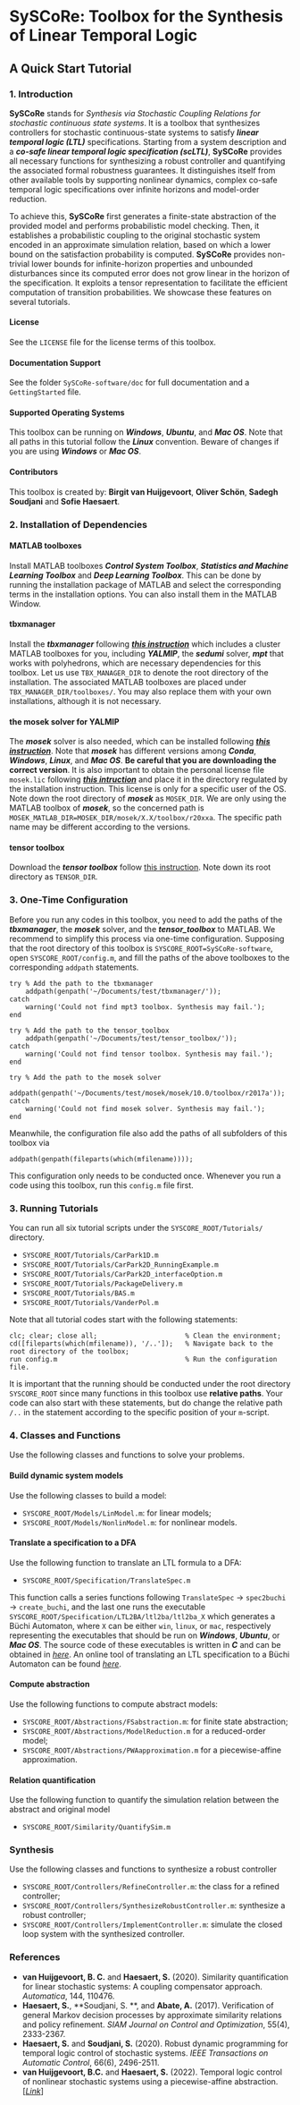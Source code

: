 # SySCoRe: Toolbox for the Synthesis of Linear Temporal Logic

## A Quick Start Tutorial

### 1. Introduction

**SySCoRe** stands for *Synthesis via Stochastic Coupling Relations for stochastic continuous state systems*. It is a toolbox that synthesizes controllers for stochastic continuous-state systems to satisfy ***linear temporal logic (LTL)*** specifications. Starting from a system description and a ***co-safe linear temporal logic specification (scLTL)***, **SySCoRe** provides all necessary functions for synthesizing a robust controller and quantifying the associated formal robustness guarantees. It distinguishes itself from other available tools by supporting nonlinear dynamics, complex co-safe temporal logic specifications over infinite horizons and model-order reduction.

To achieve this, **SySCoRe** first generates a finite-state abstraction of the provided model and performs probabilistic model checking. Then, it establishes a probabilistic coupling to the original stochastic system encoded in an approximate simulation relation, based on which a lower bound on the satisfaction probability is computed. **SySCoRe** provides non-trivial lower bounds for infinite-horizon properties and unbounded disturbances since its computed error does not grow linear in the horizon of the specification. It exploits a tensor representation to facilitate the efficient computation of transition probabilities. We showcase these features on several tutorials.

#### License

See the `LICENSE` file for the license terms of this toolbox.

#### Documentation Support

See the folder `SySCoRe-software/doc` for full documentation and a `GettingStarted` file. 

#### Supported Operating Systems

This toolbox can be running on ***Windows***, ***Ubuntu***, and ***Mac OS***. Note that all paths in this tutorial follow the ***Linux*** convention. Beware of changes if you are using ***Windows*** or ***Mac OS***.

#### Contributors

This toolbox is created by: **Birgit van Huijgevoort**, **Oliver Schön**, **Sadegh Soudjani** and **Sofie Haesaert**.


### 2. Installation of Dependencies

#### MATLAB toolboxes

Install MATLAB toolboxes ***Control System Toolbox***, ***Statistics and Machine Learning Toolbox*** and ***Deep Learning Toolbox***. This can be done by running the installation package of MATLAB and select the corresponding terms in the installation options. You can also install them in the MATLAB Window.

#### tbxmanager

Install the ***tbxmanager*** following [***this instruction***](https://www.mpt3.org/Main/Installation) which includes a cluster MATLAB toolboxes for you, including ***YALMIP***, the ***sedumi*** solver, ***mpt*** that works with polyhedrons, which are necessary dependencies for this toolbox. Let us use `TBX_MANAGER_DIR` to denote the root directory of the installation. The associated MATLAB toolboxes are placed under `TBX_MANAGER_DIR/toolboxes/`. You may also replace them with your own installations, although it is not necessary.

#### the mosek solver for YALMIP

The ***mosek*** solver is also needed, which can be installed following [***this instruction***](https://docs.mosek.com/10.0/install/installation.html). Note that ***mosek*** has different versions among ***Conda***, ***Windows***, ***Linux***, and ***Mac OS***. **Be careful that you are downloading the correct version**. It is also important to obtain the personal license file `mosek.lic` following [***this intruction***](https://docs.mosek.com/10.0/licensing/index.html) and place it in the directory regulated by the installation instruction. This license is only for a specific user of the OS. Note down the root directory of ***mosek*** as `MOSEK_DIR`. We are only using the MATLAB toolbox of ***mosek***, so the concerned path is `MOSEK_MATLAB_DIR=MOSEK_DIR/mosek/X.X/toolbox/r20xxa`. The specific path name may be different according to the versions.

#### tensor toolbox

Download the ***tensor toolbox*** follow [this instruction](https://www.tensortoolbox.org). Note down its root directory as `TENSOR_DIR`.

### 3. One-Time Configuration

Before you run any codes in this toolbox, you need to add the paths of the ***tbxmanager***, the ***mosek*** solver, and the ***tensor_toolbox*** to MATLAB. We recommend to simplify this process via one-time configuration. Supposing that the root directory of this toolbox is `SYSCORE_ROOT=SySCoRe-software`, open `SYSCORE_ROOT/config.m`, and fill the paths of the above toolboxes to the corresponding `addpath` statements.
```
try % Add the path to the tbxmanager
    addpath(genpath('~/Documents/test/tbxmanager/'));
catch
    warning('Could not find mpt3 toolbox. Synthesis may fail.');
end

try % Add the path to the tensor_toolbox
    addpath(genpath('~/Documents/test/tensor_toolbox/'));
catch
    warning('Could not find tensor toolbox. Synthesis may fail.');
end

try % Add the path to the mosek solver
    addpath(genpath('~/Documents/test/mosek/mosek/10.0/toolbox/r2017a'));
catch
    warning('Could not find mosek solver. Synthesis may fail.');
end
```
Meanwhile, the configuration file also add the paths of all subfolders of this toolbox via
```
addpath(genpath(fileparts(which(mfilename))));
```
This configuration only needs to be conducted once. Whenever you run a code using this toolbox, run this `config.m` file first.

### 3. Running Tutorials

You can run all six tutorial scripts under the `SYSCORE_ROOT/Tutorials/` directory.
- `SYSCORE_ROOT/Tutorials/CarPark1D.m`
- `SYSCORE_ROOT/Tutorials/CarPark2D_RunningExample.m`
- `SYSCORE_ROOT/Tutorials/CarPark2D_interfaceOption.m`
- `SYSCORE_ROOT/Tutorials/PackageDelivery.m`
- `SYSCORE_ROOT/Tutorials/BAS.m`
- `SYSCORE_ROOT/Tutorials/VanderPol.m`

Note that all tutorial codes start with the following statements:
```
clc; clear; close all;                      % Clean the environment;
cd([fileparts(which(mfilename)), '/..']);   % Navigate back to the root directory of the toolbox;
run config.m                                % Run the configuration file.
```
It is important that the running should be conducted under the root directory `SYSCORE_ROOT` since many functions in this toolbox use **relative paths**. Your code can also start with these statements, but do change the relative path `/..` in the statement according to the specific position of your `m`-script.


### 4. Classes and Functions

Use the following classes and functions to solve your problems.

#### Build dynamic system models
Use the following classes to build a model:
- `SYSCORE_ROOT/Models/LinModel.m`: for linear models;
- `SYSCORE_ROOT/Models/NonlinModel.m`: for nonlinear models.

#### Translate a specification to a DFA
Use the following function to translate an LTL formula to a DFA:
- `SYSCORE_ROOT/Specification/TranslateSpec.m`

This function calls a series functions following `TranslateSpec` -> `spec2buchi` -> `create_buchi`, and the last one runs the executable `SYSCORE_ROOT/Specification/LTL2BA/ltl2ba/ltl2ba_X` which generates a Büchi Automaton, where `X` can be either `win`, `linux`, or `mac`, respectively representing the executables that should be run on ***Windows***, ***Ubuntu***, or ***Mac OS***. The source code of these executables is written in ***C*** and can be obtained in [*here*](http://www.lsv.fr/~gastin/ltl2ba/download.php). An online tool of translating an LTL specification to a Büchi Automaton can be found [*here*](http://www.lsv.fr/~gastin/ltl2ba/).


#### Compute abstraction
Use the following functions to compute abstract models:
- `SYSCORE_ROOT/Abstractions/FSabstraction.m`: for finite state abstraction;
- `SYSCORE_ROOT/Abstractions/ModelReduction.m` for a reduced-order model;
- `SYSCORE_ROOT/Abstractions/PWAapproximation.m` for a piecewise-affine approximation.

#### Relation quantification
Use the following function to quantify the simulation relation between the abstract and original model
- `SYSCORE_ROOT/Similarity/QuantifySim.m` 

### Synthesis
Use the following classes and functions to synthesize a robust controller
- `SYSCORE_ROOT/Controllers/RefineController.m`: the class for a refined controller;
- `SYSCORE_ROOT/Controllers/SynthesizeRobustController.m`: synthesize a robust controller;
- `SYSCORE_ROOT/Controllers/ImplementController.m`: simulate the closed loop system with the synthesized controller.


### References
- **van Huijgevoort, B. C.** and **Haesaert, S.** (2020). Similarity quantification for linear stochastic systems: A coupling compensator approach. *Automatica*, 144, 110476.
- **Haesaert, S.**, **Soudjani, S. **, and **Abate, A.** (2017). Verification of general Markov decision processes by approximate similarity relations and policy refinement. *SIAM Journal on Control and Optimization*, 55(4), 2333-2367.
- **Haesaert, S.** and **Soudjani, S.** (2020). Robust dynamic programming for temporal logic control of stochastic systems. *IEEE Transactions on Automatic Control*, 66(6), 2496-2511.
- **van Huijgevoort, B.C.** and **Haesaert, S.** (2022). Temporal logic control of nonlinear stochastic systems using a piecewise-affine abstraction. [[*Link*](https://www.sofiehaesaert.com/assets/Research/PWA_abstractions.pdf)]

